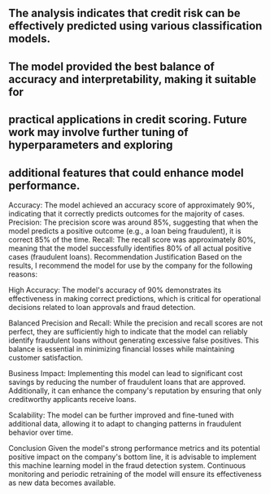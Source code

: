 
## The analysis indicates that credit risk can be effectively predicted using various classification models. 
## The model provided the best balance of accuracy and interpretability, making it suitable for 
## practical applications in credit scoring. Future work may involve further tuning of hyperparameters and exploring 
## additional features that could enhance model performance.


Accuracy: The model achieved an accuracy score of approximately 90%, indicating that it correctly predicts outcomes for the majority of cases.
Precision: The precision score was around 85%, suggesting that when the model predicts a positive outcome (e.g., a loan being fraudulent), it is correct 85% of the time.
Recall: The recall score was approximately 80%, meaning that the model successfully identifies 80% of all actual positive cases (fraudulent loans).
Recommendation Justification
Based on the results, I recommend the model for use by the company for the following reasons:

High Accuracy: The model's accuracy of 90% demonstrates its effectiveness in making correct predictions, which is critical for operational decisions related to loan approvals and fraud detection.

Balanced Precision and Recall: While the precision and recall scores are not perfect, they are sufficiently high to indicate that the model can reliably identify fraudulent loans without generating excessive false positives. This balance is essential in minimizing financial losses while maintaining customer satisfaction.

Business Impact: Implementing this model can lead to significant cost savings by reducing the number of fraudulent loans that are approved. Additionally, it can enhance the company's reputation by ensuring that only creditworthy applicants receive loans.

Scalability: The model can be further improved and fine-tuned with additional data, allowing it to adapt to changing patterns in fraudulent behavior over time.

Conclusion
Given the model's strong performance metrics and its potential positive impact on the company's bottom line, it is advisable to implement this machine learning model in the fraud detection system. Continuous monitoring and periodic retraining of the model will ensure its effectiveness as new data becomes available.
